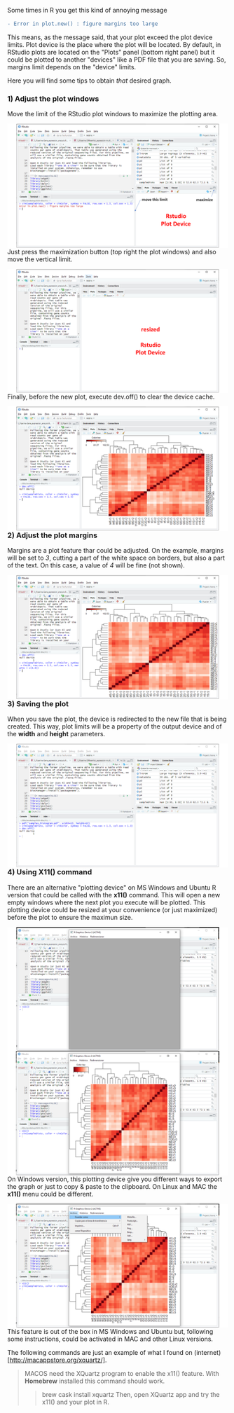 Some times in R you get this kind of annoying message 

```diff
- Error in plot.new() : figure margins too large
```

This means, as the message said, that your plot exceed the plot device limits.
Plot device is the place where the plot will be located. By default, in RStudio plots are located on the "Plots" panel (bottom right panel) but it could be plotted to another "devices" like a PDF file that you are saving. So, margins limit depends on the "device" limits.

Here you will find some tips to obtain *that* desired graph.

### 1) Adjust the plot windows
Move the limit of the RStudio plot windows to maximize the plotting area. 

<img align="left" src="images\R-margins_too_large_problem\fig1.PNG">
  
Just press the maximization button (top right the plot windows) and also move the vertical limit.

<img align="left" src="images\R-margins_too_large_problem\fig2.PNG">
  
Finally, before the new plot, execute dev.off() to clear the device cache.

<img align="left" src="images\R-margins_too_large_problem\fig3.PNG">
  
### 2) Adjust the plot margins
Margins are a plot feature thar could be adjusted. On the example, margins will be set to *3*, cutting a part of the white space on borders, but also a part of the text. On this case, a value of *4* will be fine (not shown).
  
<img align="left" src="images\R-margins_too_large_problem\fig4.PNG">
  
### 3) Saving the plot
When you save the plot, the device is redirected to the new file that is being created. This way, plot limits will be a property of the output device and of the **width** and **height** parameters.
  
<img align="left" src="images\R-margins_too_large_problem\fig5.PNG">
  
### 4) Using X11() command
There are an alternative "plotting device" on MS Windows and Ubuntu R version that could be called with the **x11()** command. This will open a new empty windows where the next plot you execute will be plotted. This plotting device could be resized at your convenience (or just maximized) before the plot to ensure the maximun size.
  
<img align="left" src="images\R-margins_too_large_problem\fig6.PNG">
  
<img align="left" src="images\R-margins_too_large_problem\fig7.PNG">
  
On Windows version, this plotting device give you different ways to export the graph or just to copy & paste to the clipboard. On Linux and MAC the **x11()** menu could be different.

<img align="left" src="images\R-margins_too_large_problem\fig8.PNG">
  
This feature is out of the box in MS Windows and Ubuntu but, following some instructions, could be activated in MAC and other Linux versions.

The following commands are just an example of what I found on (internet)[http://macappstore.org/xquartz/].
> MACOS need the XQuartz program to enable the x11() feature. With **Homebrew** installed this command should work. 
>> brew cask install xquartz
> Then, open XQuartz app and try the x11() and your plot in R.


